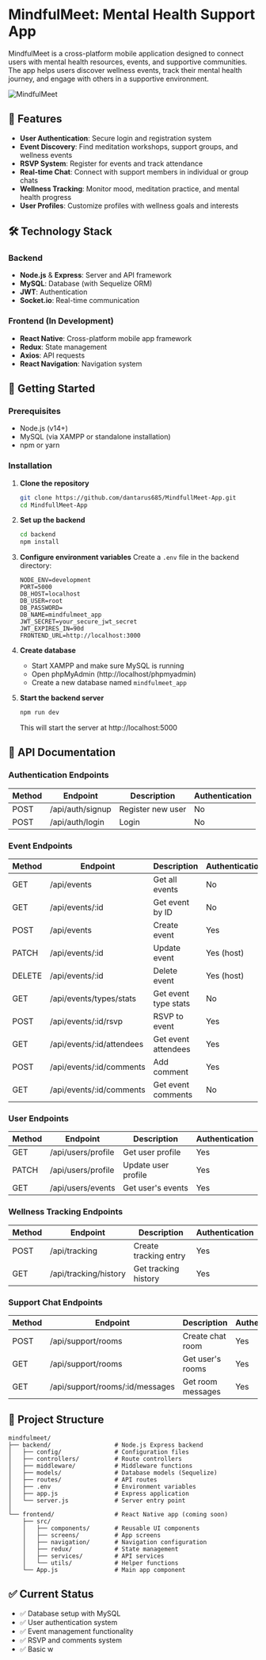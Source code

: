 # MindfulMeet: Mental Health Support App

MindfulMeet is a cross-platform mobile application designed to connect users with mental health resources, events, and supportive communities. The app helps users discover wellness events, track their mental health journey, and engage with others in a supportive environment.

![MindfulMeet](https://via.placeholder.com/800x400?text=MindfulMeet+App)

## 📱 Features

- **User Authentication**: Secure login and registration system
- **Event Discovery**: Find meditation workshops, support groups, and wellness events
- **RSVP System**: Register for events and track attendance
- **Real-time Chat**: Connect with support members in individual or group chats
- **Wellness Tracking**: Monitor mood, meditation practice, and mental health progress
- **User Profiles**: Customize profiles with wellness goals and interests

## 🛠️ Technology Stack

### Backend
- **Node.js** & **Express**: Server and API framework
- **MySQL**: Database (with Sequelize ORM)
- **JWT**: Authentication
- **Socket.io**: Real-time communication

### Frontend (In Development)
- **React Native**: Cross-platform mobile app framework
- **Redux**: State management
- **Axios**: API requests
- **React Navigation**: Navigation system

## 🚀 Getting Started

### Prerequisites
- Node.js (v14+)
- MySQL (via XAMPP or standalone installation)
- npm or yarn

### Installation

1. **Clone the repository**
   ```bash
   git clone https://github.com/dantarus685/MindfullMeet-App.git
   cd MindfullMeet-App
   ```

2. **Set up the backend**
   ```bash
   cd backend
   npm install
   ```

3. **Configure environment variables**
   Create a `.env` file in the backend directory:
   ```
   NODE_ENV=development
   PORT=5000
   DB_HOST=localhost
   DB_USER=root
   DB_PASSWORD=
   DB_NAME=mindfulmeet_app
   JWT_SECRET=your_secure_jwt_secret
   JWT_EXPIRES_IN=90d
   FRONTEND_URL=http://localhost:3000
   ```

4. **Create database**
   - Start XAMPP and make sure MySQL is running
   - Open phpMyAdmin (http://localhost/phpmyadmin)
   - Create a new database named `mindfulmeet_app`

5. **Start the backend server**
   ```bash
   npm run dev
   ```
   This will start the server at http://localhost:5000

## 📖 API Documentation

### Authentication Endpoints

| Method | Endpoint         | Description      | Authentication |
|--------|------------------|------------------|---------------|
| POST   | /api/auth/signup | Register new user | No            |
| POST   | /api/auth/login  | Login            | No            |

### Event Endpoints

| Method | Endpoint                   | Description             | Authentication |
|--------|----------------------------|-------------------------|---------------|
| GET    | /api/events                | Get all events          | No            |
| GET    | /api/events/:id            | Get event by ID         | No            |
| POST   | /api/events                | Create event            | Yes           |
| PATCH  | /api/events/:id            | Update event            | Yes (host)    |
| DELETE | /api/events/:id            | Delete event            | Yes (host)    |
| GET    | /api/events/types/stats    | Get event type stats    | No            |
| POST   | /api/events/:id/rsvp       | RSVP to event           | Yes           |
| GET    | /api/events/:id/attendees  | Get event attendees     | Yes           |
| POST   | /api/events/:id/comments   | Add comment             | Yes           |
| GET    | /api/events/:id/comments   | Get event comments      | No            |

### User Endpoints

| Method | Endpoint            | Description         | Authentication |
|--------|---------------------|---------------------|---------------|
| GET    | /api/users/profile  | Get user profile    | Yes           |
| PATCH  | /api/users/profile  | Update user profile | Yes           |
| GET    | /api/users/events   | Get user's events   | Yes           |

### Wellness Tracking Endpoints

| Method | Endpoint              | Description           | Authentication |
|--------|-----------------------|-----------------------|---------------|
| POST   | /api/tracking         | Create tracking entry | Yes           |
| GET    | /api/tracking/history | Get tracking history  | Yes           |

### Support Chat Endpoints

| Method | Endpoint                     | Description       | Authentication |
|--------|------------------------------|-------------------|---------------|
| POST   | /api/support/rooms           | Create chat room  | Yes           |
| GET    | /api/support/rooms           | Get user's rooms  | Yes           |
| GET    | /api/support/rooms/:id/messages | Get room messages | Yes           |

## 📂 Project Structure

```
mindfulmeet/
├── backend/                  # Node.js Express backend
│   ├── config/               # Configuration files
│   ├── controllers/          # Route controllers
│   ├── middleware/           # Middleware functions
│   ├── models/               # Database models (Sequelize)
│   ├── routes/               # API routes
│   ├── .env                  # Environment variables
│   ├── app.js                # Express application
│   └── server.js             # Server entry point
│
└── frontend/                 # React Native app (coming soon)
    ├── src/
    │   ├── components/       # Reusable UI components
    │   ├── screens/          # App screens
    │   ├── navigation/       # Navigation configuration
    │   ├── redux/            # State management
    │   ├── services/         # API services
    │   └── utils/            # Helper functions
    └── App.js                # Main app component
```

## ✅ Current Status

- ✅ Database setup with MySQL
- ✅ User authentication system
- ✅ Event management functionality
- ✅ RSVP and comments system
- ✅ Basic w